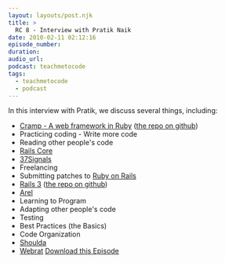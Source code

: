 ```yaml
---
layout: layouts/post.njk
title: >
  RC 8 - Interview with Pratik Naik
date: 2010-02-11 02:12:16
episode_number:
duration:
audio_url:
podcast: teachmetocode
tags:
  - teachmetocode
  - podcast
---
```


In this interview with Pratik, we discuss several things, including:

- [Cramp - A web framework in Ruby](http://m.onkey.org/2010/1/7/introducing-cramp) ([the repo on github](http://github.com/lifo/cramp))
- Practicing coding - Write more code
- Reading other people's code
- [Rails Core](http://rubyonrails.org/core)
- [37Signals](http://37signals.com/)
- Freelancing
- Submitting patches to [Ruby on Rails](http://rubyonrails.org)
- [Rails 3](http://rubyonrails.org) ([the repo on github](http://github.com/rails/rails))
- [Arel](http://github.com/rails/arel)
- Learning to Program
- Adapting other people's code
- Testing
- Best Practices (the Basics)
- Code Organization
- [Shoulda](http://thoughtbot.com/community/)
- [Webrat](http://github.com/brynary/webrat)
  [Download this Episode](http://media.libsyn.com/media/charlesmaxwood/RailsCoach008InterviewwithPratikNaik.mp3)
